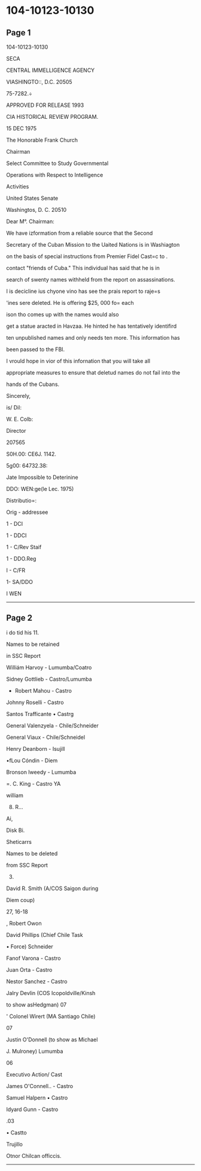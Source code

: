 # 104-10123-10130

## Page 1

104-10123-10130

SECA

CENTRAL IMMELLIGENCE AGENCY

VIASHINGTO::, D.C. 20505

75-7282.÷

APPROVED FOR RELEASE 1993

CIA HISTORICAL REVIEW PROGRAM.

15 DEC 1975

The Honorable Frank Church

Chairman

Select Committee to Study Governmental

Operations with Respect to Intelligence

Activities

United States Senate

Washingtos, D. C. 20510

Dear M°. Chairman:

We have izformation from a reliable source that the Second

Secretary of the Cuban Mission to the Uaited Nations is in Washiagton

on the basis of special instructions from Premier Fidel Cast=c to .

contact "friends of Cuba." This individual has said that he is in

search of swenty names withheld from the report on assassinations.

I is decicline ius chyone vino has see the prais report to raje=s

'ines sere deleted. He is offering $25, 000 fo= each

ison tho comes up with the names would also

get a statue aracted in Havzaa. He hinted he has tentatively identifird

ten unpublished names and only needs ten more. This information has

been passed to the FBI.

I vrould hope in vior of this infornation that you will take all

appropriate measures to ensure that deletud names do not fail into the

hands of the Cubans.

Sincerely,

is/ Dil:

W. E. Colb:

Director

207565

S0H.00: CE6J. 1142.

5g00: 64732.38:

Jate Impossible to Deterinine

DDO: WEN:ge(le Lec. 1975)

Distributio=:

Orig - addressee

1 - DCI

1 - DDCI

1 - C/Rev Staif

1 - DDO.Reg

I - C/FR

1- SA/DDO

I WEN

---

## Page 2

i do tid his 11.

Names to be retained

in SSC Report

Williám Harvoy - Lumumba/Coatro

Sidney Gottlieb - Castro/Lumumba

- Robert Mahou - Castro

Johnny Roselli - Castro

Santos Trafficante • Castrg

General Valenzyela - Chile/Schneider

General Viaux - Chile/Schneidel

Henry Deanborn - Isujill

•fLou Cóndin - Diem

Bronson Iweedy - Lumumba

=. C. King - Castro YA

william

8. R...

Ai,

Disk Bi.

Sheticarrs

Names to be deleted

from SSC Report

03.

David R. Smith (A/COS Saigon during

Diem coup)

27, 16-18

, Robert Owon

David Phillips (Chief Chile Task

• Force) Schneider

Fanof Varona - Castro

Juan Orta - Castro

Nestor Sanchez - Castro

JaIry Devlin (COS Icopoldville/Kinsh

to show asHedgman) 07

' Colonel Wirert (MA Santiago Chile)

07

Justin O'Donnell (to show as Michael

J. Mulroney) Lumumba

06

Executivo Action/ Cast

James O'Connell.. - Castro

Samuel Halpern • Castro

Idyard Gunn - Castro

.03

• Castto

Trujillo

Otnor Chilcan officcis.

---

